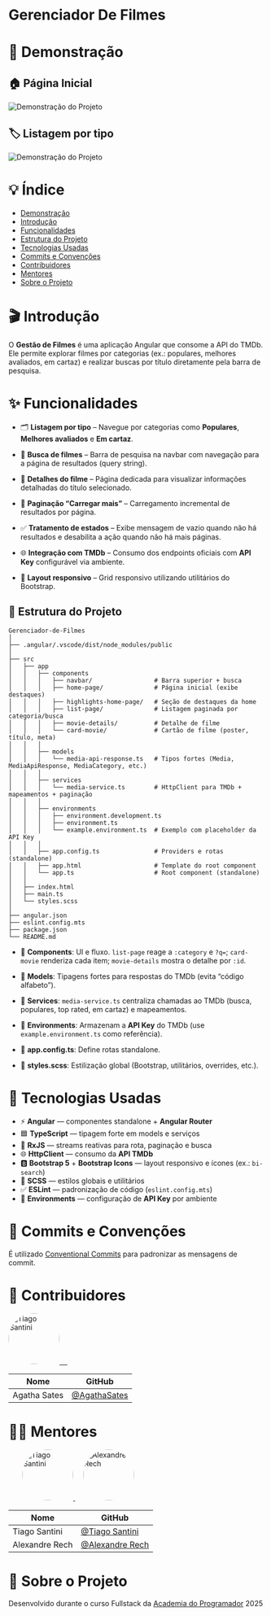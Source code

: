 # Gerenciador De Filmes

# 📌 Demonstração

## 🏠 Página Inicial

![Demonstração do Projeto]()

## 🏷️ Listagem por tipo

![Demonstração do Projeto]()

# 💡 Índice

- [Demonstração](#-demonstração)
- [Introdução](#-introdução)
- [Funcionalidades](#-funcionalidades)
- [Estrutura do Projeto](#-estrutura-do-projeto)
- [Tecnologias Usadas](#-tecnologias-usadas)
- [Commits e Convenções](#-commits-e-convenções)
- [Contribuidores](#-contribuidores)
- [Mentores](#-mentores)
- [Sobre o Projeto](#-sobre-o-projeto)

# 🎬 Introdução

O **Gestão de Filmes** é uma aplicação Angular que consome a API do TMDb.
Ele permite explorar filmes por categorias (ex.: populares, melhores avaliados, em cartaz) e realizar buscas por título diretamente pela barra de pesquisa.

# ✨ Funcionalidades

- 🗂️ **Listagem por tipo** – Navegue por categorias como **Populares**, **Melhores avaliados** e **Em cartaz**.

- 🔎 **Busca de filmes** – Barra de pesquisa na navbar com navegação para a página de resultados (query string).

- 📄 **Detalhes do filme** – Página dedicada para visualizar informações detalhadas do título selecionado.

- 📑 **Paginação “Carregar mais”** – Carregamento incremental de resultados por página.

- ✅ **Tratamento de estados** – Exibe mensagem de vazio quando não há resultados e desabilita a ação quando não há mais páginas.

- 🌐 **Integração com TMDb** – Consumo dos endpoints oficiais com **API Key** configurável via ambiente.

- 📱 **Layout responsivo** – Grid responsivo utilizando utilitários do Bootstrap.

## 🧱 Estrutura do Projeto

```text
Gerenciador-de-Filmes
│
├── .angular/.vscode/dist/node_modules/public
│
├── src
│   ├── app
│   │   ├── components
│   │   │   ├── navbar/                 # Barra superior + busca
│   │   │   ├── home-page/              # Página inicial (exibe destaques)
│   │   │   ├── highlights-home-page/   # Seção de destaques da home
│   │   │   ├── list-page/              # Listagem paginada por categoria/busca
│   │   │   ├── movie-details/          # Detalhe de filme
│   │   │   └── card-movie/             # Cartão de filme (poster, título, meta)
│   │   │
│   │   ├── models
│   │   │   └── media-api-response.ts   # Tipos fortes (Media, MediaApiResponse, MediaCategory, etc.)
│   │   │
│   │   ├── services
│   │   │   └── media-service.ts        # HttpClient para TMDb + mapeamentos + paginação
│   │   │
│   │   ├── environments
│   │   │   ├── environment.development.ts
│   │   │   ├── environment.ts
│   │   │   └── example.environment.ts  # Exemplo com placeholder da API Key
│   │   │
│   │   ├── app.config.ts               # Providers e rotas (standalone)
│   │   ├── app.html                    # Template do root component
│   │   └── app.ts                      # Root component (standalone)
│   │
│   ├── index.html
│   ├── main.ts
│   └── styles.scss
│
├── angular.json
├── eslint.config.mts
├── package.json
└── README.md
```
- 🧩 **Components**: UI e fluxo. `list-page` reage a `:category` e `?q=`; `card-movie` renderiza cada item; `movie-details` mostra o detalhe por `:id`.

- 🧠 **Models**: Tipagens fortes para respostas do TMDb (evita “código alfabeto”).

- 🔌 **Services**: `media-service.ts` centraliza chamadas ao TMDb (busca, populares, top rated, em cartaz) e mapeamentos.

- 🔐 **Environments**: Armazenam a **API Key** do TMDb (use `example.environment.ts` como referência).

- 🧭 **app.config.ts**: Define rotas standalone.

- 🎨 **styles.scss**: Estilização global (Bootstrap, utilitários, overrides, etc.).


# 🔧 Tecnologias Usadas

- ⚡ **Angular** — componentes standalone + **Angular Router**
- 🟦 **TypeScript** — tipagem forte em models e serviços
- 🔁 **RxJS** — streams reativas para rota, paginação e busca
- 🌐 **HttpClient** — consumo da **API TMDb**
- 🅱️ **Bootstrap 5** + **Bootstrap Icons** — layout responsivo e ícones (ex.: `bi-search`)
- 🎨 **SCSS** — estilos globais e utilitários
- ✅ **ESLint** — padronização de código (`eslint.config.mts`)
- 🔑 **Environments** — configuração de **API Key** por ambiente


# 🧠 Commits e Convenções

É utilizado [Conventional Commits](https://www.conventionalcommits.org/pt-br/v1.0.0/) para padronizar as mensagens de commit.

# 👥 Contribuidores

<p align="left">
  <a href="https://github.com/AgathaSates">
    <img src="https://github.com/AgathaSates.png" width="100" style="border-radius: 50%;" alt="Tiago Santini"/>
    &nbsp;&nbsp;&nbsp;
      </a>
</p>

| Nome         | GitHub                                         |
| ------------ | ---------------------------------------------- |
| Agatha Sates | [@AgathaSates](https://github.com/AgathaSates) |

# 👨‍🏫 Mentores

<p align="left" style="margin-left: 27px;">
  <a href="https://github.com/tiagosantini">
    <img src="https://github.com/tiagosantini.png" width="100" style="border-radius: 50%;" alt="Tiago Santini"/>
  </a>
  &nbsp;&nbsp;&nbsp;
  <a href="https://github.com/alexandre-rech-lages">
    <img src="https://github.com/alexandre-rech-lages.png" width="100" style="border-radius: 50%;" alt="Alexandre Rech"/>
  </a>
</p>

| Nome           | GitHub                                                     |
| -------------- | ---------------------------------------------------------- |
| Tiago Santini  | [@Tiago Santini](https://github.com/tiagosantini)          |
| Alexandre Rech | [@Alexandre Rech](https://github.com/alexandre-rech-lages) |

# 🏫 Sobre o Projeto

Desenvolvido durante o curso Fullstack da [Academia do Programador](https://academiadoprogramador.net) 2025
